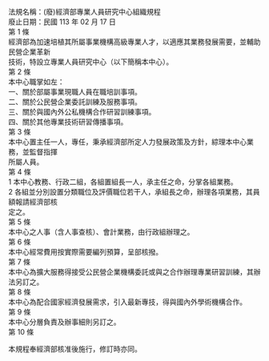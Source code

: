 法規名稱：(廢)經濟部專業人員研究中心組織規程  
廢止日期：民國 113 年 02 月 17 日  
第 1 條  
經濟部為加速培植其所屬事業機構高級專業人才，以適應其業務發展需要，並輔助民營企業革新  
技術，特設立專業人員研究中心（以下簡稱本中心）。  
第 2 條  
本中心職掌如左：  
一、關於部屬事業現職人員在職培訓事項。  
二、關於公民營企業委託訓練及服務事項。  
三、關於與國內外公私機構合作研習訓練事項。  
四、關於其他專業技術研習傳播事項。  
第 3 條  
本中心置主任一人，專任，秉承經濟部所定人力發展政策及方針，綜理本中心業務，並監督指揮  
所屬人員。  
第 4 條  
1 本中心教務、行政二組，各組置組長一人，承主任之命，分掌各組業務。  
2 各組並分別設置分類職位及評價職位若干人，承組長之命，辦理各項業務，其員額報請經濟部核  
定之。  
第 5 條  
本中心之人事（含人事查核）、會計業務，由行政組辦理之。  
第 6 條  
本中心經常費用按實際需要編列預算，呈部核撥。  
第 7 條  
本中心為擴大服務得接受公民營企業機構委託或與之合作辦理專業研習訓練，其辦法另訂之。  
第 8 條  
本中心為配合國家經濟發展需求，引入最新專技，得與國內外學術機構合作。  
第 9 條  
本中心分層負責及辦事細則另訂之。  
第 10 條  


本規程奉經濟部核准後施行，修訂時亦同。  


